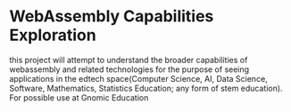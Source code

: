 # WebAssembly Capabilities Exploration
this project will attempt to understand the broader capabilities of webassembly and related technologies for the purpose of seeing applications in the edtech space(Computer Science, AI, Data Science, Software, Mathematics, Statistics Education; any form of stem education). For possible use at Gnomic Education
